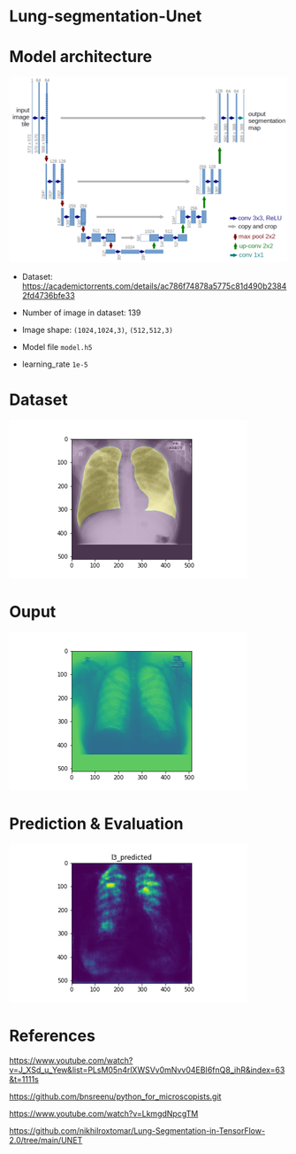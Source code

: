 # Lung-segmentation-Unet

# Model architecture

![Unet](img\u-net-architecture.png)

- Dataset: https://academictorrents.com/details/ac786f74878a5775c81d490b23842fd4736bfe33

- Number of image in dataset: 139 

- Image shape: `(1024,1024,3)`, `(512,512,3)`

- Model file `model.h5`

- learning_rate `1e-5`

# Dataset

![visual](./img/valid.png)

# Ouput

![Output](./img/model1_output.png)

# Prediction & Evaluation

![Prediction](./predictions/l3_predicted.png)

# References

https://www.youtube.com/watch?v=J_XSd_u_Yew&list=PLsM05n4rlXWSVv0mNvv04EBI6fnQ8_ihR&index=63&t=1111s

https://github.com/bnsreenu/python_for_microscopists.git

https://www.youtube.com/watch?v=LkmgdNpcgTM

https://github.com/nikhilroxtomar/Lung-Segmentation-in-TensorFlow-2.0/tree/main/UNET
